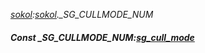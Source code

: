 _[sokol](../../modules/sokol/sokol-module.md):[sokol](../../modules/sokol/sokol-module.md).\_SG\_CULLMODE\_NUM_
##### Const \_SG\_CULLMODE\_NUM:[sg_cull_mode](../../modules/sokol/sokol-sg_cull_mode.md)
